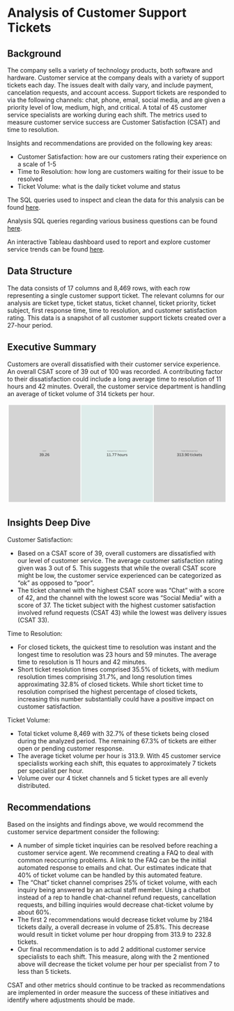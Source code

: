 # Analysis of Customer Support Tickets

## Background

The company sells a variety of technology products, both software and hardware. Customer service at the company deals with a variety of support tickets each day. The issues dealt with daily vary, and include payment, cancelation requests, and account access. Support tickets are responded to via the following channels: chat, phone, email, social media, and are given a priority level of low, medium, high, and critical. A total of 45 customer service specialists are working during each shift. The metrics used to measure customer service success are Customer Satisfaction (CSAT) and time to resolution.

Insights and recommendations are provided on the following key areas:
- Customer Satisfaction: how are our customers rating their experience on a scale of 1-5
- Time to Resolution: how long are customers waiting for their issue to be resolved
- Ticket Volume: what is the daily ticket volume and status

The SQL queries used to inspect and clean the data for this analysis can be found [here](/setup_queries/).

Analysis SQL queries regarding various business questions can be found [here](/analysis_queries/).

An interactive Tableau dashboard used to report and explore customer service trends can be found [here](https://public.tableau.com/app/profile/nick.feichtel/viz/AnalysisofCustomerSupportTickets/Dashboard1#1).

## Data Structure

The data consists of 17 columns and 8,469 rows, with each row representing a single customer support ticket. The relevant columns for our analysis are ticket type, ticket status, ticket channel, ticket priority, ticket subject, first response time, time to resolution, and customer satisfaction rating. This data is a snapshot of all customer support tickets created over a 27-hour period.


## Executive Summary

Customers are overall dissatisfied with their customer service experience. An overall CSAT score of 39 out of 100 was recorded.  A contributing factor to their dissatisfaction could include a long average time to resolution of 11 hours and 42 minutes. Overall, the customer service department is handling an average of ticket volume of 314 tickets per hour. 

![Executive Summary](assets/Exec_Summary.png)


## Insights Deep Dive

Customer Satisfaction: 
- Based on a CSAT score of 39, overall customers are dissatisfied with our level of customer service. The average customer satisfaction rating given was 3 out of 5. This suggests that while the overall CSAT score might be low, the customer service experienced can be categorized as “ok” as opposed to “poor”.
- The ticket channel with the highest CSAT score was “Chat” with a score of 42, and the channel with the lowest score was “Social Media” with a score of 37. The ticket subject with the highest customer satisfaction involved refund requests (CSAT 43) while the lowest was delivery issues (CSAT 33).

Time to Resolution:
- For closed tickets, the quickest time to resolution was instant and the longest time to resolution was 23 hours and 59 minutes. The average time to resolution is 11 hours and 42 minutes. 
- Short ticket resolution times comprised 35.5% of tickets, with medium resolution times comprising 31.7%, and long resolution times approximating 32.8% of closed tickets. While short ticket time to resolution comprised the highest percentage of closed tickets, increasing this number substantially could have a positive impact on customer satisfaction.

Ticket Volume: 
- Total ticket volume 8,469 with 32.7% of these tickets being closed during the analyzed period. The remaining 67.3% of tickets are either open or pending customer response.
- The average ticket volume per hour is 313.9. With 45 customer service specialists working each shift, this equates to approximately 7 tickets per specialist per hour.
- Volume over our 4 ticket channels and 5 ticket types are all evenly distributed.


## Recommendations

Based on the insights and findings above, we would recommend the customer service department consider the following:

- A number of simple ticket inquiries can be resolved before reaching a customer service agent. We recommend creating a FAQ to deal with common reoccurring problems. A link to the FAQ can be the initial automated response to emails and chat. Our estimates indicate that 40% of ticket volume can be handled by this automated feature. 
- The “Chat” ticket channel comprises 25% of ticket volume, with each inquiry being answered by an actual staff member. Using a chatbot instead of a rep to handle chat-channel refund requests, cancellation requests, and 
billing inquiries would decrease chat-ticket volume by about 60%.
- The first 2 recommendations would decrease ticket volume by 2184 tickets daily, a overall decrease in volume of 25.8%. This decrease would result in ticket volume per hour dropping from 313.9 to 232.8 tickets. 
- Our final recommendation is to add 2 additional customer service specialists to each shift. This measure, along with the 2 mentioned above will decrease the ticket volume per hour per specialist from 7 to less than 5 tickets.

CSAT and other metrics should continue to be tracked as recommendations are implemented in order measure the success of these initiatives and identify where adjustments should be made.

